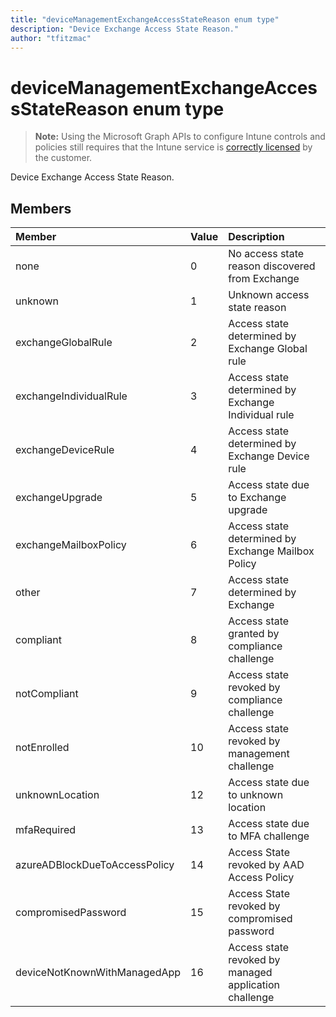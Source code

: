 ```yaml
---
title: "deviceManagementExchangeAccessStateReason enum type"
description: "Device Exchange Access State Reason."
author: "tfitzmac"
---
```


# deviceManagementExchangeAccessStateReason enum type

> **Note:** Using the Microsoft Graph APIs to configure Intune controls and policies still requires that the Intune service is [correctly licensed](https://go.microsoft.com/fwlink/?linkid=839381) by the customer.

Device Exchange Access State Reason.

## Members
|Member|Value|Description|
|:---|:---|:---|
|none|0|No access state reason discovered from Exchange|
|unknown|1|Unknown access state reason|
|exchangeGlobalRule|2|Access state determined by Exchange Global rule|
|exchangeIndividualRule|3|Access state determined by Exchange Individual rule|
|exchangeDeviceRule|4|Access state determined by Exchange Device rule|
|exchangeUpgrade|5|Access state due to Exchange upgrade|
|exchangeMailboxPolicy|6|Access state determined by Exchange Mailbox Policy|
|other|7|Access state determined by Exchange|
|compliant|8|Access state granted by compliance challenge|
|notCompliant|9|Access state revoked by compliance challenge|
|notEnrolled|10|Access state revoked by management challenge|
|unknownLocation|12|Access state due to unknown location|
|mfaRequired|13|Access state due to MFA challenge|
|azureADBlockDueToAccessPolicy|14|Access State revoked by AAD Access Policy|
|compromisedPassword|15|Access State revoked by compromised password|
|deviceNotKnownWithManagedApp|16|Access state revoked by managed application challenge|



